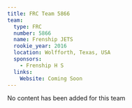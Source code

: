 ```yaml
---
title: FRC Team 5866
team:
  type: FRC
  number: 5866
  name: Frenship JETS
  rookie_year: 2016
  location: Wolfforth, Texas, USA
  sponsors:
    - Frenship H S
  links:
    Website: Coming Soon
---
```

No content has been added for this team